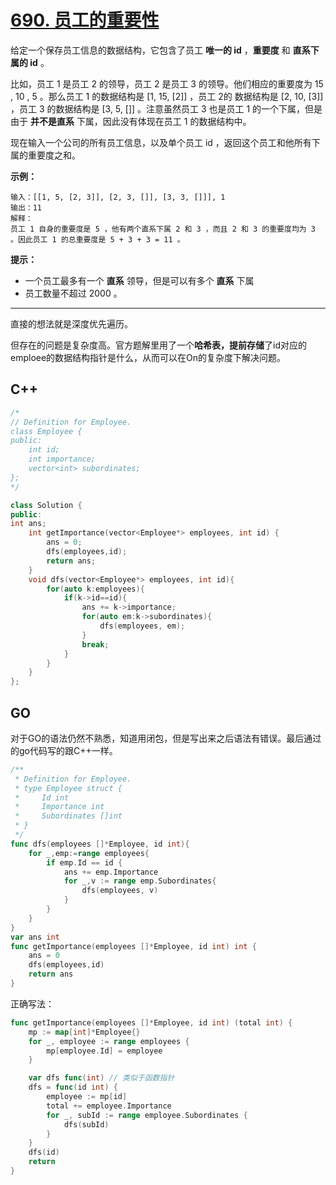 # [690. 员工的重要性](https://leetcode-cn.com/problems/employee-importance/)

给定一个保存员工信息的数据结构，它包含了员工 **唯一的 id** ，**重要度** 和 **直系下属的 id** 。

比如，员工 1 是员工 2 的领导，员工 2 是员工 3 的领导。他们相应的重要度为 15 , 10 , 5 。那么员工 1 的数据结构是 [1, 15, [2]] ，员工 2的 数据结构是 [2, 10, [3]] ，员工 3 的数据结构是 [3, 5, []] 。注意虽然员工 3 也是员工 1 的一个下属，但是由于 **并不是直系** 下属，因此没有体现在员工 1 的数据结构中。

现在输入一个公司的所有员工信息，以及单个员工 id ，返回这个员工和他所有下属的重要度之和。

**示例：**

```
输入：[[1, 5, [2, 3]], [2, 3, []], [3, 3, []]], 1
输出：11
解释：
员工 1 自身的重要度是 5 ，他有两个直系下属 2 和 3 ，而且 2 和 3 的重要度均为 3 。因此员工 1 的总重要度是 5 + 3 + 3 = 11 。
```

**提示：**

- 一个员工最多有一个 **直系** 领导，但是可以有多个 **直系** 下属
- 员工数量不超过 2000 。

---

直接的想法就是深度优先遍历。

但存在的问题是复杂度高。官方题解里用了一个**哈希表，提前存储**了id对应的emploee的数据结构指针是什么，从而可以在On的复杂度下解决问题。

## C++

```c++
/*
// Definition for Employee.
class Employee {
public:
    int id;
    int importance;
    vector<int> subordinates;
};
*/

class Solution {
public:
int ans;
    int getImportance(vector<Employee*> employees, int id) {
        ans = 0;
        dfs(employees,id);
        return ans;
    }
    void dfs(vector<Employee*> employees, int id){
        for(auto k:employees){
            if(k->id==id){
                ans += k->importance;
                for(auto em:k->subordinates){
                    dfs(employees, em);
                }
                break;
            }
        }
    }
};
```

## GO

对于GO的语法仍然不熟悉，知道用闭包，但是写出来之后语法有错误。最后通过的go代码写的跟C++一样。

```go
/**
 * Definition for Employee.
 * type Employee struct {
 *     Id int
 *     Importance int
 *     Subordinates []int
 * }
 */
func dfs(employees []*Employee, id int){
    for _,emp:=range employees{
        if emp.Id == id {
            ans += emp.Importance
            for _,v := range emp.Subordinates{
                dfs(employees, v)
            }
        }
    }
}
var ans int
func getImportance(employees []*Employee, id int) int {
    ans = 0
    dfs(employees,id)
    return ans
}
```

正确写法：

```go
func getImportance(employees []*Employee, id int) (total int) {
    mp := map[int]*Employee{}
    for _, employee := range employees {
        mp[employee.Id] = employee
    }

    var dfs func(int) // 类似于函数指针
    dfs = func(id int) {
        employee := mp[id]
        total += employee.Importance
        for _, subId := range employee.Subordinates {
            dfs(subId)
        }
    }
    dfs(id)
    return
}

```




